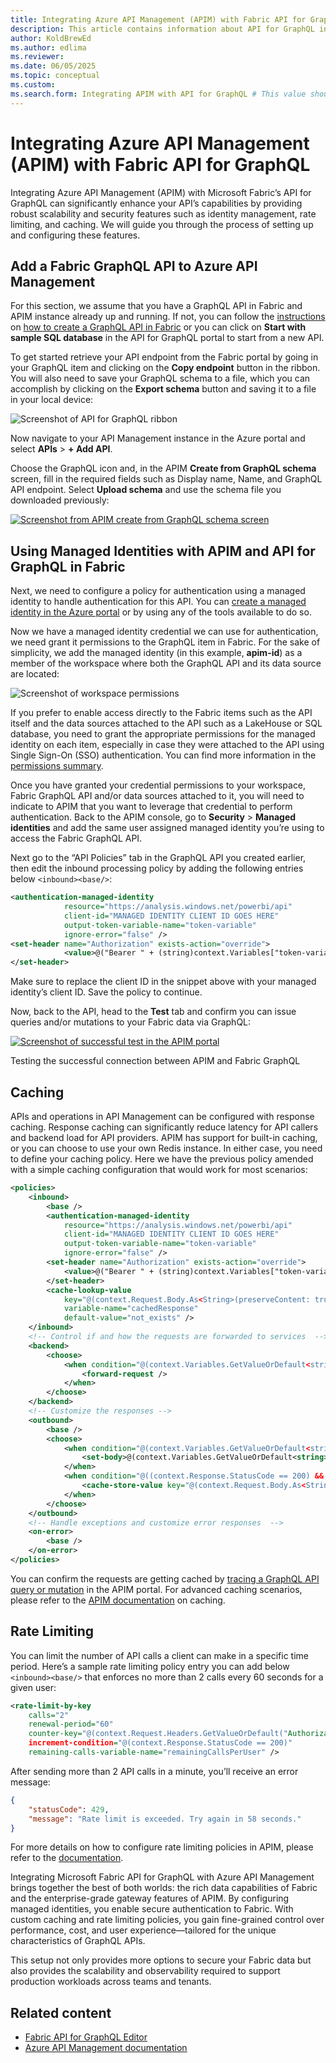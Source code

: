```yaml
---
title: Integrating Azure API Management (APIM) with Fabric API for GraphQL
description: This article contains information about API for GraphQL integration with APIM
author: KoldBrewEd 
ms.author: edlima
ms.reviewer: 
ms.date: 06/05/2025
ms.topic: conceptual
ms.custom:
ms.search.form: Integrating APIM with API for GraphQL # This value shouldn't change. If so, contact engineering.
---
```


# Integrating Azure API Management (APIM) with Fabric API for GraphQL


Integrating Azure API Management (APIM) with Microsoft Fabric’s API for GraphQL can significantly enhance your API’s capabilities by providing robust scalability and security features such as identity management, rate limiting, and caching. We will guide you through the process of setting up and configuring these features.


## Add a Fabric GraphQL API to Azure API Management

For this section, we assume that you have a GraphQL API in Fabric and APIM instance already up and running. If not, you can follow the [instructions](/azure/api-management/get-started-create-service-instance) on [how to create a GraphQL API in Fabric](get-started-api-graphql.md) or you can click on **Start with sample SQL database** in the API for GraphQL portal to start from a new API.

To get started retrieve your API endpoint from the Fabric portal by going in your GraphQL item and clicking on the **Copy endpoint** button in the ribbon. You will also need to save your GraphQL schema to a file, which you can accomplish by clicking on the **Export schema** button and saving it to a file in your local device:

![Screenshot of API for GraphQL ribbon](media/api-graphql-apim/api-graphql-apim-ribbon.png)

Now navigate to your API Management instance in the Azure portal and select **APIs** > **+ Add API**.

Choose the GraphQL icon and, in the APIM **Create from GraphQL schema** screen, fill in the required fields such as Display name, Name, and GraphQL API endpoint. Select **Upload schema** and use the schema file you downloaded previously:

[![Screenshot from APIM create from GraphQL schema screen](media/api-graphql-apim/api-graphql-apim-create.png)](media/api-graphql-apim/api-graphql-apim-create.png)

## Using Managed Identities with APIM and API for GraphQL in Fabric

Next, we need to configure a policy for authentication using a managed identity to handle authentication for this API. You can [create a managed identity in the Azure portal](/entra/identity/managed-identities-azure-resources/how-manage-user-assigned-managed-identities.md) or by using any of the tools available to do so.

Now we have a managed identity credential we can use for authentication, we need grant it permissions to the GraphQL item in Fabric. For the sake of simplicity, we add the managed identity (in this example, **apim-id**) as a member of the workspace where both the GraphQL API and its data source are located:

![Screenshot of workspace permissions](media/api-graphql-apim/api-graphql-apim-permissions.png)

If you prefer to enable access directly to the Fabric items such as the API itself and the data sources attached to the API such as a LakeHouse or SQL database, you need to grant the appropriate permissions for the managed identity on each item, especially in case they were attached to the API using Single Sign-On (SSO) authentication. You can find more information in the [permissions summary](get-started-api-graphql.md#permissions-summary).

Once you have granted your credential permissions to your workspace, Fabric GraphQL API and/or data sources attached to it, you will need to indicate to APIM that you want to leverage that credential to perform authentication. Back to the APIM console, go to **Security** > **Managed identities** and add the same user assigned managed identity you’re using to access the Fabric GraphQL API.

Next go to the “API Policies” tab in the GraphQL API you created earlier, then edit the inbound processing policy by adding the following entries below `<inbound><base/>`:
```xml
<authentication-managed-identity 
            resource="https://analysis.windows.net/powerbi/api" 
            client-id="MANAGED IDENTITY CLIENT ID GOES HERE" 
            output-token-variable-name="token-variable" 
            ignore-error="false" />
<set-header name="Authorization" exists-action="override">
            <value>@("Bearer " + (string)context.Variables["token-variable"])</value>
</set-header>
```

Make sure to replace the client ID in the snippet above with your managed identity’s client ID. Save the policy to continue.

Now, back to the API, head to the **Test** tab and confirm you can issue queries and/or mutations to your Fabric data via GraphQL:

[![Screenshot of successful test in the APIM portal](media/api-graphql-apim/api-graphql-apim-test.png)](media/api-graphql-apim/api-graphql-apim-test.png)

Testing the successful connection between APIM and Fabric GraphQL

## Caching

APIs and operations in API Management can be configured with response caching. Response caching can significantly reduce latency for API callers and backend load for API providers. APIM has support for built-in caching, or you can choose to use your own Redis instance. In either case, you need to define your caching policy. Here we have the previous policy amended with a simple caching configuration that would work for most scenarios:

```xml
<policies>
    <inbound>
        <base />
        <authentication-managed-identity 
            resource="https://analysis.windows.net/powerbi/api" 
            client-id="MANAGED IDENTITY CLIENT ID GOES HERE" 
            output-token-variable-name="token-variable" 
            ignore-error="false" />
        <set-header name="Authorization" exists-action="override">
            <value>@("Bearer " + (string)context.Variables["token-variable"])</value>
        </set-header>
        <cache-lookup-value 
            key="@(context.Request.Body.As<String>(preserveContent: true))" 
            variable-name="cachedResponse" 
            default-value="not_exists" />
    </inbound>
    <!-- Control if and how the requests are forwarded to services  -->
    <backend>
        <choose>
            <when condition="@(context.Variables.GetValueOrDefault<string>("cachedResponse") == "not_exists")">
                <forward-request />
            </when>
        </choose>
    </backend>
    <!-- Customize the responses -->
    <outbound>
        <base />
        <choose>
            <when condition="@(context.Variables.GetValueOrDefault<string>("cachedResponse") != "not_exists")">
                <set-body>@(context.Variables.GetValueOrDefault<string>("cachedResponse"))</set-body>
            </when>
            <when condition="@((context.Response.StatusCode == 200) && (context.Variables.GetValueOrDefault<string>("cachedResponse") == "not_exists"))">
                <cache-store-value key="@(context.Request.Body.As<String>(preserveContent: true))" value="@(context.Response.Body.As<string>(preserveContent: true))" duration="60" />
            </when>
        </choose>
    </outbound>
    <!-- Handle exceptions and customize error responses  -->
    <on-error>
        <base />
    </on-error>
</policies>
```

You can confirm the requests are getting cached by [tracing a GraphQL API query or mutation](/azure/api-management/api-management-howto-api-inspector#trace-a-call-in-the-portal) in the APIM portal. For advanced caching scenarios, please refer to the [APIM documentation](/azure/api-management/api-management-howto-cache) on caching.

## Rate Limiting

You can limit the number of API calls a client can make in a specific time period. Here’s a sample rate limiting policy entry you can add below `<inbound><base/>` that enforces no more than 2 calls every 60 seconds for a given user:

```xml
<rate-limit-by-key 
    calls="2" 
    renewal-period="60" 
    counter-key="@(context.Request.Headers.GetValueOrDefault("Authorization"))" 
    increment-condition="@(context.Response.StatusCode == 200)" 
    remaining-calls-variable-name="remainingCallsPerUser" />
```

After sending more than 2 API calls in a minute, you’ll receive an error message:

```json
{
    "statusCode": 429,
    "message": "Rate limit is exceeded. Try again in 58 seconds."
}
```

For more details on how to configure rate limiting policies in APIM, please refer to the [documentation](/microsoft-cloud/dev/dev-proxy/concepts/implement-rate-limiting-azure-api-management).


Integrating Microsoft Fabric API for GraphQL with Azure API Management brings together the best of both worlds: the rich data capabilities of Fabric and the enterprise-grade gateway features of APIM. By configuring managed identities, you enable secure authentication to Fabric. With custom caching and rate limiting policies, you gain fine-grained control over performance, cost, and user experience—tailored for the unique characteristics of GraphQL APIs.

This setup not only provides more options to secure your Fabric data but also provides the scalability and observability required to support production workloads across teams and tenants.

## Related content

- [Fabric API for GraphQL Editor](api-graphql-editor.md)
- [Azure API Management documentation](/azure/api-management/api-management-key-concepts)